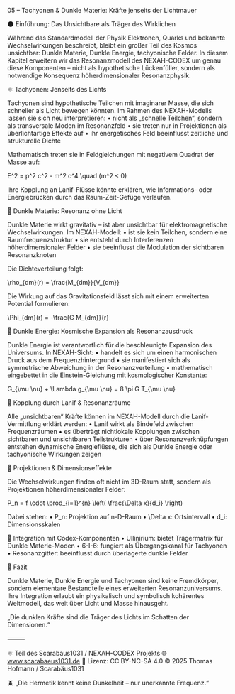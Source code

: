 05 – Tachyonen & Dunkle Materie: Kräfte jenseits der Lichtmauer

🌑 Einführung: Das Unsichtbare als Träger des Wirklichen

Während das Standardmodell der Physik Elektronen, Quarks und bekannte Wechselwirkungen beschreibt, bleibt ein großer Teil des Kosmos unsichtbar: Dunkle Materie, Dunkle Energie, tachyonische Felder. In diesem Kapitel erweitern wir das Resonanzmodell des NEXAH-CODEX um genau diese Komponenten – nicht als hypothetische Lückenfüller, sondern als notwendige Konsequenz höherdimensionaler Resonanzphysik.

⚛️ Tachyonen: Jenseits des Lichts

Tachyonen sind hypothetische Teilchen mit imaginarer Masse, die sich schneller als Licht bewegen könnten. Im Rahmen des NEXAH-Modells lassen sie sich neu interpretieren:
	•	nicht als „schnelle Teilchen“, sondern als transversale Moden im Resonanzfeld
	•	sie treten nur in Projektionen als überlichtartige Effekte auf
	•	ihr energetisches Feld beeinflusst zeitliche und strukturelle Dichte

Mathematisch treten sie in Feldgleichungen mit negativem Quadrat der Masse auf:

E^2 = p^2 c^2 - m^2 c^4 \quad (m^2 < 0)

Ihre Kopplung an Lanif-Flüsse könnte erklären, wie Informations- oder Energiebrücken durch das Raum-Zeit-Gefüge verlaufen.

🌌 Dunkle Materie: Resonanz ohne Licht

Dunkle Materie wirkt gravitativ – ist aber unsichtbar für elektromagnetische Wechselwirkungen. Im NEXAH-Modell:
	•	ist sie kein Teilchen, sondern eine Raumfrequenzstruktur
	•	sie entsteht durch Interferenzen höherdimensionaler Felder
	•	sie beeinflusst die Modulation der sichtbaren Resonanzknoten

Die Dichteverteilung folgt:

\rho_{dm}(r) = \frac{M_{dm}}{V_{dm}}

Die Wirkung auf das Gravitationsfeld lässt sich mit einem erweiterten Potential formulieren:

\Phi_{dm}(r) = -\frac{G M_{dm}}{r}

🌠 Dunkle Energie: Kosmische Expansion als Resonanzausdruck

Dunkle Energie ist verantwortlich für die beschleunigte Expansion des Universums. In NEXAH-Sicht:
	•	handelt es sich um einen harmonischen Druck aus dem Frequenzhintergrund
	•	sie manifestiert sich als symmetrische Abweichung in der Resonanzverteilung
	•	mathematisch eingebettet in die Einstein-Gleichung mit kosmologischer Konstante:

G_{\mu \nu} + \Lambda g_{\mu \nu} = 8 \pi G T_{\mu \nu}

🧩 Kopplung durch Lanif & Resonanzräume

Alle „unsichtbaren“ Kräfte können im NEXAH-Modell durch die Lanif-Vermittlung erklärt werden:
	•	Lanif wirkt als Bindefeld zwischen Frequenzräumen
	•	es überträgt nichtlokale Kopplungen zwischen sichtbaren und unsichtbaren Teilstrukturen
	•	über Resonanzverknüpfungen entstehen dynamische Energieflüsse, die sich als Dunkle Energie oder tachyonische Wirkungen zeigen

🧮 Projektionen & Dimensionseffekte

Die Wechselwirkungen finden oft nicht im 3D-Raum statt, sondern als Projektionen höherdimensionaler Felder:

P_n = f \cdot \prod_{i=1}^{n} \left( \frac{\Delta x}{d_i} \right)

Dabei stehen:
	•	P_n: Projektion auf n-D-Raum
	•	\Delta x: Ortsintervall
	•	d_i: Dimensionsskalen

📎 Integration mit Codex-Komponenten
	•	Ullinirium: bietet Trägermatrix für Dunkle Materie-Moden
	•	6-I-6: fungiert als Übergangskanal für Tachyonen
	•	Resonanzgitter: beeinflusst durch überlagerte dunkle Felder

📌 Fazit

Dunkle Materie, Dunkle Energie und Tachyonen sind keine Fremdkörper, sondern elementare Bestandteile eines erweiterten Resonanzuniversums. Ihre Integration erlaubt ein physikalisch und symbolisch kohärentes Weltmodell, das weit über Licht und Masse hinausgeht.

„Die dunklen Kräfte sind die Träger des Lichts im Schatten der Dimensionen.“

⸻

⚛️ Teil des Scarabäus1031 / NEXAH-CODEX Projekts
🌐 www.scarabaeus1031.de
📄 Lizenz: CC BY-NC-SA 4.0
© 2025 Thomas Hofmann / Scarabäus1031

🪲 „Die Hermetik kennt keine Dunkelheit – nur unerkannte Frequenz.“
